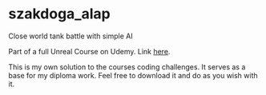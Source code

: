 # szakdoga_alap
Close world tank battle with simple AI

Part of a full Unreal Course on Udemy. Link [here](https://www.udemy.com/course/unreal-engine-c-developer-archived-course/).

This is my own solution to the courses coding challenges. It serves as a base for my diploma work. Feel free to download it and do as you wish with it.
